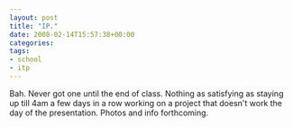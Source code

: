```yaml
---
layout: post
title: "IP."
date: 2008-02-14T15:57:38+00:00
categories:
tags:
- school
- itp
---
```

Bah. Never got one until the end of class. Nothing as satisfying as staying up till 4am a few days in a row working on a project that doesn't work the day of the presentation. Photos and info forthcoming.
